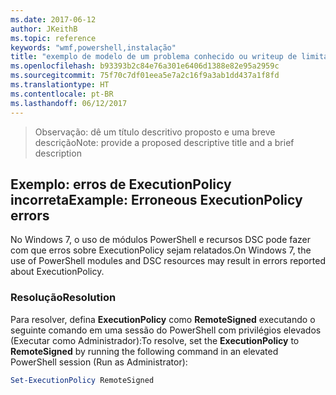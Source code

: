 ```yaml
---
ms.date: 2017-06-12
author: JKeithB
ms.topic: reference
keywords: "wmf,powershell,instalação"
title: "exemplo de modelo de um problema conhecido ou writeup de limitação"
ms.openlocfilehash: b93393b2c84e76a301e6406d1388e82e95a2959c
ms.sourcegitcommit: 75f70c7df01eea5e7a2c16f9a3ab1dd437a1f8fd
ms.translationtype: HT
ms.contentlocale: pt-BR
ms.lasthandoff: 06/12/2017
---
```

><span data-ttu-id="aaf10-103">Observação: dê um título descritivo proposto e uma breve descrição</span><span class="sxs-lookup"><span data-stu-id="aaf10-103">Note: provide a proposed descriptive title and a brief description</span></span>

## <a name="example-erroneous-executionpolicy-errors"></a><span data-ttu-id="aaf10-104">Exemplo: erros de ExecutionPolicy incorreta</span><span class="sxs-lookup"><span data-stu-id="aaf10-104">Example: Erroneous ExecutionPolicy errors</span></span> ##
<span data-ttu-id="aaf10-105">No Windows 7, o uso de módulos PowerShell e recursos DSC pode fazer com que erros sobre ExecutionPolicy sejam relatados.</span><span class="sxs-lookup"><span data-stu-id="aaf10-105">On Windows 7, the use of PowerShell modules and DSC resources may result in errors reported about ExecutionPolicy.</span></span>

### <a name="resolution"></a><span data-ttu-id="aaf10-106">Resolução</span><span class="sxs-lookup"><span data-stu-id="aaf10-106">Resolution</span></span>

<span data-ttu-id="aaf10-107">Para resolver, defina **ExecutionPolicy** como **RemoteSigned** executando o seguinte comando em uma sessão do PowerShell com privilégios elevados (Executar como Administrador):</span><span class="sxs-lookup"><span data-stu-id="aaf10-107">To resolve, set the **ExecutionPolicy** to **RemoteSigned** by running the following command in an elevated PowerShell session (Run as Administrator):</span></span>

```powershell
Set-ExecutionPolicy RemoteSigned
```

